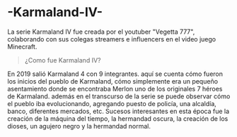 # -Karmaland-IV-
La serie Karmaland IV fue creada por el youtuber "Vegetta 777", colaborando con sus colegas streamers e influencers en el video juego Minecraft. 
> ¿Como fue Karmaland IV? 

En 2019 salió Karmaland 4 con 9 integrantes. aquí se cuenta cómo fueron los inicios del pueblo de Karmaland, cómo simplemente era un pequeño asentamiento donde se encontraba Merlon uno de los originales 7 héroes de Karmaland. además en el transcurso de la serie se puede observar cómo el pueblo iba evolucionando, agregando puesto de policía, una alcaldía, banco, diferentes mercados, etc. Sucesos interesantes en esta época fue la creación de la máquina del tiempo, la hermandad oscura, la creación de los dioses, un agujero negro y la hermandad normal.
